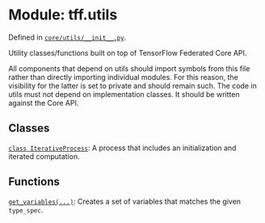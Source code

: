<div itemscope itemtype="http://developers.google.com/ReferenceObject">
<meta itemprop="name" content="tff.utils" />
<meta itemprop="path" content="Stable" />
</div>

# Module: tff.utils

Defined in
[`core/utils/__init__.py`](http://github.com/tensorflow/federated/tree/master/tensorflow_federated/python/core/utils/__init__.py).

Utility classes/functions built on top of TensorFlow Federated Core API.

All components that depend on utils should import symbols from this file rather
than directly importing individual modules. For this reason, the visibility for
the latter is set to private and should remain such. The code in utils must not
depend on implementation classes. It should be written against the Core API.

## Classes

[`class IterativeProcess`](../tff/utils/IterativeProcess.md): A process that
includes an initialization and iterated computation.

## Functions

[`get_variables(...)`](../tff/utils/get_variables.md): Creates a set of
variables that matches the given `type_spec`.
